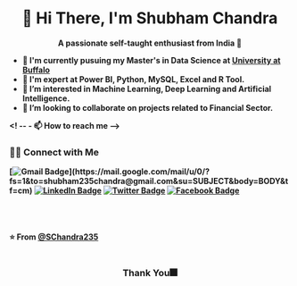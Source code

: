 <h1 align="Center">  👋 Hi There, I'm Shubham Chandra </h1> 
<p align="Center"><b>A passionate self-taught enthusiast from India 🚀<b/></p>


<!-- - 👋 Hi, I'm Shubham Chandra,a passionate self-taught enthusiast from India 🚀. -->
- 👯 I'm currently pusuing my Master's in Data Science at <a href="https://www.buffalo.edu/">University at Buffalo</a>
- 🔭 I'm expert at Power BI, Python, MySQL, Excel and R Tool.
- 👀 I’m interested in Machine Learning, Deep Learning and Artificial Intelligence.
- 💞️ I’m looking to collaborate on projects related to Financial Sector.

<! -- - 📫 How to reach me --> 

<h3> 🤝🏻 Connect with Me </h3>

[![Gmail Badge](https://img.shields.io/badge/-Gmail-c14438?style=for-the-badge&logo=Gmail&logoColor=white&link=[mailto:shubham235chandra@gmail.com](https://mail.google.com/mail/u/0/?fs=1&to=shubham235chandra@gmail.com&su=SUBJECT&body=BODY&tf=cm))](https://mail.google.com/mail/u/0/?fs=1&to=shubham235chandra@gmail.com&su=SUBJECT&body=BODY&tf=cm)
[![LinkedIn Badge](https://img.shields.io/badge/LinkedIn-0077B5?style=for-the-badge&logo=linkedin&logoColor=white&link=https://www.linkedin.com/in/SChandra235/)](https://www.linkedin.com/in/SChandra235/)
[![Twitter Badge](https://img.shields.io/badge/-Twitter-1da1f2?style=for-the-badge&labelColor=1da1f2&logo=twitter&logoColor=white&link=https://www.twitter.com/ImBidExter/)](https://www.twitter.com/ImBidExter/)
[![Facebook Badge](https://img.shields.io/badge/-Facebook-3b5998?style=for-the-badge&labelColor=3b5998&logo=facebook&logoColor=white&link=https://www.facebook.com/ImBidExter/)](https://www.facebook.com/ImBidExter/)



<!-- [![DEV Badge](https://img.shields.io/badge/-DEV.to-000?style=flat-square&logo=dev.to&logoColor=white&link=https://dev.to/weltonfelix)](https://dev.to/weltonfelix)
[![Medium Badge](https://img.shields.io/badge/-Medium-000?style=flat-square&logo=Medium&logoColor=white&&link=https://medium.com/@weltonfelix)](https://medium.com/@weltonfelix)
[![Whatsapp Badge](https://img.shields.io/badge/-Whatsapp-4CA143?style=flat-square&labelColor=4CA143&logo=whatsapp&logoColor=white&link=https://api.whatsapp.com/send?phone=&text=Hi!)](https://api.whatsapp.com/send?phone=&text=Hi!) -->

<!-- https://www.linkedin.com/in/shubham-chandra-81221112a, <br> shubham235chandra@gmail.com, shubhamchandra2351998@gmail.com, shubhamchandra235@gmail.com  -->

<!---
SChandra235/SChandra235 is a ✨ special ✨ repository because its `README.md` (this file) appears on your GitHub profile.
You can click the Preview link to take a look at your changes.
--->
<br><br><br>
⭐️ From [@SChandra235](https://github.com/SChandra235)<br><br>
<h3 align="center">Thank You🎆</h3>
